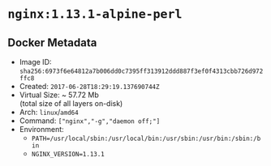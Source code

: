 # `nginx:1.13.1-alpine-perl`

## Docker Metadata

- Image ID: `sha256:6973f6e64812a7b006dd0c7395ff313912ddd887f3ef0f4313cbb726d972ffc8`
- Created: `2017-06-28T18:29:19.137690744Z`
- Virtual Size: ~ 57.72 Mb  
  (total size of all layers on-disk)
- Arch: `linux`/`amd64`
- Command: `["nginx","-g","daemon off;"]`
- Environment:
  - `PATH=/usr/local/sbin:/usr/local/bin:/usr/sbin:/usr/bin:/sbin:/bin`
  - `NGINX_VERSION=1.13.1`
